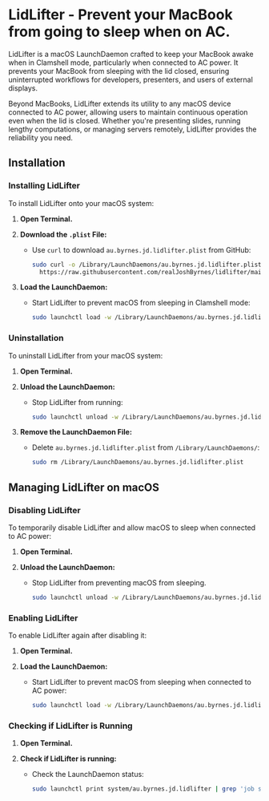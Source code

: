 # LidLifter - Prevent your MacBook from going to sleep when on AC.

LidLifter is a macOS LaunchDaemon crafted to keep your MacBook awake when in Clamshell mode, particularly when connected to AC power.
It prevents your MacBook from sleeping with the lid closed, ensuring uninterrupted workflows for developers, presenters, and users of external displays.

Beyond MacBooks, LidLifter extends its utility to any macOS device connected to AC power, allowing users to maintain continuous operation even when the lid is closed.
Whether you're presenting slides, running lengthy computations, or managing servers remotely, LidLifter provides the reliability you need.


## Installation

### Installing LidLifter

To install LidLifter onto your macOS system:

1. **Open Terminal.**

2. **Download the `.plist` File:**
   - Use `curl` to download `au.byrnes.jd.lidlifter.plist` from GitHub:
     ```bash
     sudo curl -o /Library/LaunchDaemons/au.byrnes.jd.lidlifter.plist \
       https://raw.githubusercontent.com/realJoshByrnes/lidlifter/main/au.byrnes.jd.lidlifter.plist
     ```

3. **Load the LaunchDaemon:**
   - Start LidLifter to prevent macOS from sleeping in Clamshell mode:
     ```bash
     sudo launchctl load -w /Library/LaunchDaemons/au.byrnes.jd.lidlifter.plist
     ```

### Uninstallation

To uninstall LidLifter from your macOS system:

1. **Open Terminal.**

2. **Unload the LaunchDaemon:**
   - Stop LidLifter from running:
     ```bash
     sudo launchctl unload -w /Library/LaunchDaemons/au.byrnes.jd.lidlifter.plist
     ```

3. **Remove the LaunchDaemon File:**
   - Delete `au.byrnes.jd.lidlifter.plist` from `/Library/LaunchDaemons/`:
     ```bash
     sudo rm /Library/LaunchDaemons/au.byrnes.jd.lidlifter.plist
     ```

## Managing LidLifter on macOS

### Disabling LidLifter

To temporarily disable LidLifter and allow macOS to sleep when connected to AC power:

1. **Open Terminal.**

2. **Unload the LaunchDaemon:**
   - Stop LidLifter from preventing macOS from sleeping.
     ```bash
     sudo launchctl unload -w /Library/LaunchDaemons/au.byrnes.jd.lidlifter.plist
     ````

### Enabling LidLifter

To enable LidLifter again after disabling it:

1. **Open Terminal.**

2. **Load the LaunchDaemon:**
   - Start LidLifter to prevent macOS from sleeping when connected to AC power:
     ```bash
     sudo launchctl load -w /Library/LaunchDaemons/au.byrnes.jd.lidlifter.plist
     ```

### Checking if LidLifter is Running

1. **Open Terminal.**

2. **Check if LidLifter is running:**
   - Check the LaunchDaemon status:
     ```bash
     sudo launchctl print system/au.byrnes.jd.lidlifter | grep 'job state'
     ```